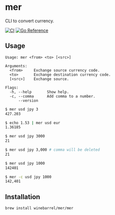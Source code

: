 # mer

CLI to convert currency.

[![CI](https://github.com/winebarrel/mer/actions/workflows/ci.yml/badge.svg)](https://github.com/winebarrel/mer/actions/workflows/ci.yml)
[![Go Reference](https://pkg.go.dev/badge/github.com/winebarrel/mer.svg)](https://pkg.go.dev/github.com/winebarrel/mer)


## Usage

```
Usage: mer <from> <to> [<src>]

Arguments:
  <from>     Exchange source currency code.
  <to>       Exchange destination currency code.
  [<src>]    Exchange source.

Flags:
  -h, --help       Show help.
  -c, --comma      Add comma to a number.
      --version
```

```sh
$ mer usd jpy 3
427.203

$ echo 1.53 | mer usd eur
1.36185

$ mer usd jpy 3000
21

$ mer usd jpy 3,000 # comma will be deleted
21

$ mer usd jpy 1000
142401

$ mer -c usd jpy 1000
142,401
```

## Installation

```sh
brew install winebarrel/mer/mer
```
